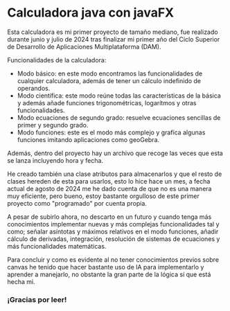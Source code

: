 # Calculadora java con javaFX

Esta calculadora es mi primer proyecto de tamaño mediano, fue realizado durante junio y julio de 
2024 tras finalizar mi primer año del Ciclo Superior de Desarrollo de Aplicaciones Multiplataforma (DAM).

Funcionalidades de la calculadora:
* Modo básico: en este modo encontramos las funcionalidades de cualquier calculadora, además de tener un cálculo indefinido de operandos.
* Modo científica: este modo reúne todas las características de la básica y además añade funciones trigonométricas, logarítmos y otras funcionalidades.
* Modo ecuaciones de segundo grado: resuelve ecuaciones sencillas de primer y segundo grado.
* Modo funciones: este es el modo más complejo y grafíca algunas funciones imitando aplicaciones como geoGebra.

Además, dentro del proyecto hay un archivo que recoge las veces que esta se lanza incluyendo hora y fecha.

He creado también una clase atributos para almacenarlos y que el resto de clases hereden de esta para usarlos, esto lo hice hace un mes, a fecha actual de agosto de 2024 me he dado cuenta de que no es una manera muy eficiente, pero bueno, estoy bastante orgulloso de este primer proyecto como "programado" por cuenta propia.

A pesar de subirlo ahora, no descarto en un futuro y cuando tenga más conocimientos implementar nuevas y más complejas funcionalidades tal y como; señalar asíntotas y máximos relativos en el modo funciones, añadir cálculo de derivadas, integración, resolución de sistemas de ecuaciones y más funcionalidades matemáticas.

Para concluir y como es evidente al no tener conocimientos previos sobre canvas he tenido que hacer bastante uso de IA para implementarlo y aprender a manejarlo, no obstante la gran parte de la lógica sí que está hecha mi.

### ¡Gracias por leer!